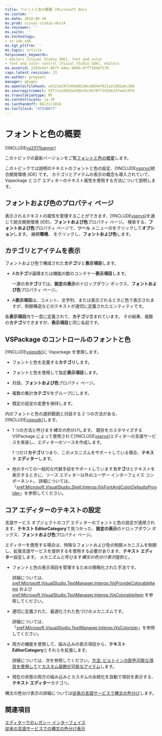 ```yaml
---
title: フォントと色の概要 |Microsoft Docs
ms.custom: ''
ms.date: 2018-06-30
ms.prod: visual-studio-dev14
ms.reviewer: ''
ms.suite: ''
ms.technology:
- vs-ide-sdk
ms.tgt_pltfrm: ''
ms.topic: article
helpviewer_keywords:
- editors [Visual Studio SDK], font and color
- font and color control [Visual Studio SDK], editors
ms.assetid: 2203e4e7-8b7f-44ec-8884-6ff718d4f278
caps.latest.revision: 23
ms.author: gregvanl
manager: ghogen
ms.openlocfilehash: a4321619f249a992d9cdd044f621a21d85a6c380
ms.sourcegitcommit: 55f7ce2d5d2e458e35c45787f1935b237ee5c9f8
ms.translationtype: MT
ms.contentlocale: ja-JP
ms.lasthandoff: 08/22/2018
ms.locfileid: "47538677"
---
```

# <a name="font-and-color-overview"></a>フォントと色の概要
[!INCLUDE[vs2017banner](../includes/vs2017banner.md)]

このトピックの最新バージョンをご覧[フォントと色の概要](https://docs.microsoft.com/visualstudio/extensibility/font-and-color-overview)します。  
  
このトピックでは説明のテキストのフォントと色の設定、[!INCLUDE[vsprvs](../includes/vsprvs-md.md)]統合開発環境 (IDE) です。 カテゴリとアイテムの表示の概念も導入されていて、Vspackage とコア エディターのテキスト属性を使用する方法について説明します。  
  
## <a name="the-fonts-and-colors-property-page"></a>フォントおよび色のプロパティ ページ  
 表示されるテキストの属性を管理することができます、[!INCLUDE[vsprvs](../includes/vsprvs-md.md)]を通じて統合開発環境 (IDE)、**フォントおよび色**プロパティ ページ。 検索する、**フォントおよび色**プロパティ ページで、**ツール** メニューのをクリックして**オプション**します。 展開**環境**、 をクリックし、**フォントおよび色**します。  
  
## <a name="categories-and-display-items"></a>カテゴリとアイテムを表示  
 フォントおよび色で構成された**カテゴリ**と**表示項目**します。  
  
-   A**カテゴリ**論理または機能の数のコンテナー**表示項目**します。  
  
     一連の**カテゴリ**では、**設定の表示**のドロップダウン ボックス、**フォントおよび色**プロパティ ページ。  
  
-   A**表示項目**は、コメント、文字列、または表示されるときに色で表示されますが、制御構造などのテキストが適切に定義されたエンティティです。  
  
 各**表示項目**内で一意に定義されて、**カテゴリ**含まれています。 その結果、複数の**カテゴリ**できますが、**表示項目**と同じ名前です。  
  
## <a name="vspackage-control-of-fonts-and-colors"></a>VSPackage のコントロールのフォントと色  
 [!INCLUDE[vsipsdk](../includes/vsipsdk-md.md)]に Vspackage を使用します。  
  
-   フォントと色を定義する**カテゴリ**します。  
  
-   フォントと色を使用して指定**表示項目**します。  
  
-   対話、**フォントおよび色**プロパティ ページ。  
  
-   複数の集計**カテゴリ**をグループにします。  
  
-   既定の設定の変更を保持します。  
  
 内のフォントと色の選択範囲と対話する 2 つの方法がある、[!INCLUDE[vsipsdk](../includes/vsipsdk-md.md)]します。  
  
-   1 つの方法と呼びます*構文の色分け*します。 既存をカスタマイズする VSPackage によって使用されて[!INCLUDE[vsprvs](../includes/vsprvs-md.md)]エディターの言語サービスを実装し、エディターのソースを作成します。  
  
     1 つだけ**カテゴリ**つまり、このメカニズムをサポートしている場合、**テキスト エディター**します。  
  
-   他のすべての一般的な代替手段をサポートしています**カテゴリ**とテキストを表示するときに、ソース エディター以外のユーザー インターフェイス コンポーネント。 詳細については、「<xref:Microsoft.VisualStudio.Shell.Interop.IVsFontAndColorDefaultsProvider>」を参照してください。  
  
## <a name="core-editor-text-settings"></a>コア エディターのテキストの設定  
 言語サービス オブジェクトのコア エディターのフォントと色の設定が適用されます、**テキスト EditorCategory**で見つかった、**設定の表示**のドロップダウン ボックス、**フォントおよび色**プロパティ ページ。  
  
 エディターを使用する場合は、特殊なフォントおよび色の制御メカニズムを制御し、拡張言語サービスを提供するを使用する必要があります、**テキスト エディター**設定します。 メカニズムと呼びます*構文の色分け表示*提供と。  
  
-   フォントと色の表示項目を管理するための簡略化された手法です。  
  
     詳細については、<xref:Microsoft.VisualStudio.TextManager.Interop.IVsProvideColorableItems> および <xref:Microsoft.VisualStudio.TextManager.Interop.IVsColorableItem> を参照してください。  
  
-   適切に定義された、最適化された色づけのメカニズムです。  
  
     詳細については、「<xref:Microsoft.VisualStudio.TextManager.Interop.IVsColorizer>」を参照してください。  
  
-   両方の機能を使用して、組み込みの表示項目から、**テキスト EditorCategory**とそれらを拡張します。  
  
     詳細については、次を参照してください。[方法: ビルトインの配色可能な項目を使用して](../extensibility/internals/how-to-use-built-in-colorable-items.md)と[カスタム装飾が可能なアイテム](../extensibility/internals/custom-colorable-items.md)します。  
  
-   現在の状態の両方の組み込みとカスタムの永続化を自動で項目を表示する、**テキスト エディター**カテゴリ。  
  
 構文の色分け表示の詳細については[従来の言語サービスで構文の色分け](../extensibility/internals/syntax-coloring-in-a-legacy-language-service.md)します。  
  
## <a name="see-also"></a>関連項目  
 [エディターでのレガシー インターフェイス](../extensibility/legacy-interfaces-in-the-editor.md)   
 [従来の言語サービスでの構文の色分け表示](../extensibility/internals/syntax-coloring-in-a-legacy-language-service.md)

